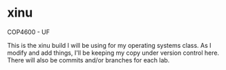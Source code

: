 # xinu

COP4600 - UF

This is the xinu build I will be using for my operating systems class. As I modify and add things, I'll be keeping my copy under version control here. There will also be commits and/or branches for each lab.
